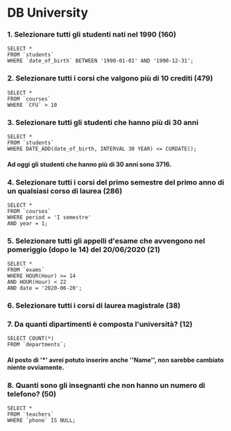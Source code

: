 # DB University


### 1. Selezionare tutti gli studenti nati nel 1990 (160)

```
SELECT * 
FROM `students`
WHERE `date_of_birth` BETWEEN '1990-01-01' AND '1990-12-31';
```

### 2. Selezionare tutti i corsi che valgono più di 10 crediti (479)

```
SELECT * 
FROM `courses`
WHERE `CFU` > 10
```

### 3. Selezionare tutti gli studenti che hanno più di 30 anni

```
SELECT *
FROM `students`
WHERE DATE_ADD(date_of_birth, INTERVAL 30 YEAR) <= CURDATE();

```

#### Ad oggi gli studenti che hanno più di 30 anni sono 3716.

### 4. Selezionare tutti i corsi del primo semestre del primo anno di un qualsiasi corso di laurea (286)

```
SELECT *
FROM `courses`
WHERE period = 'I semestre'
AND year = 1;
```

### 5. Selezionare tutti gli appelli d'esame che avvengono nel pomeriggio (dopo le 14) del 20/06/2020 (21)

```
SELECT *
FROM `exams`
WHERE HOUR(Hour) >= 14
AND HOUR(Hour) < 22
AND date = '2020-06-20';
```

### 6. Selezionare tutti i corsi di laurea magistrale (38)


### 7. Da quanti dipartimenti è composta l'università? (12)

```
SELECT COUNT(*)
FROM `departments`;
```

#### Al posto di '*' avrei potuto inserire anche ''Name'', non sarebbe cambiato niente ovviamente. 

### 8. Quanti sono gli insegnanti che non hanno un numero di telefono? (50)

```
SELECT *
FROM `teachers`
WHERE `phone` IS NULL;
```